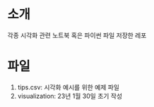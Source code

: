 # 소개
각종 시각화 관련 노트북 혹은 파이썬 파일 저장한 레포

# 파일
1. tips.csv: 시각화 예시를 위한 예제 파일
2. visualization: 
    23년 1월 30일 초기 작성